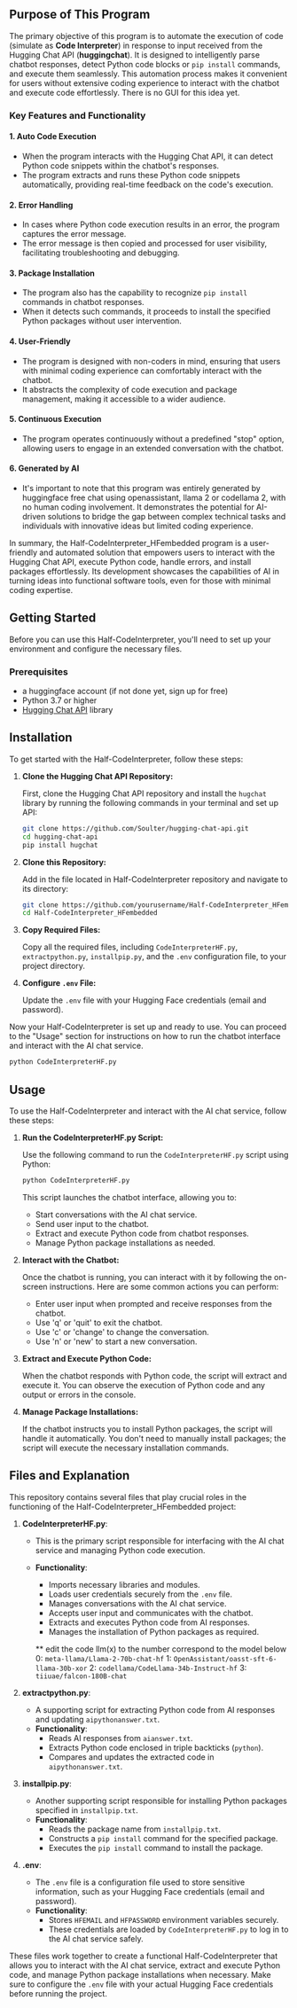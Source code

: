 ## Purpose of This Program

The primary objective of this program is to automate the execution of code (simulate as **Code Interpreter**) in response to input received from the Hugging Chat API (**huggingchat**). It is designed to intelligently parse chatbot responses, detect Python code blocks or `pip install` commands, and execute them seamlessly. This automation process makes it convenient for users without extensive coding experience to interact with the chatbot and execute code effortlessly. There is no GUI for this idea yet.

### Key Features and Functionality

#### 1. Auto Code Execution
   - When the program interacts with the Hugging Chat API, it can detect Python code snippets within the chatbot's responses.
   - The program extracts and runs these Python code snippets automatically, providing real-time feedback on the code's execution.

#### 2. Error Handling
   - In cases where Python code execution results in an error, the program captures the error message.
   - The error message is then copied and processed for user visibility, facilitating troubleshooting and debugging.

#### 3. Package Installation
   - The program also has the capability to recognize `pip install` commands in chatbot responses.
   - When it detects such commands, it proceeds to install the specified Python packages without user intervention.

#### 4. User-Friendly
   - The program is designed with non-coders in mind, ensuring that users with minimal coding experience can comfortably interact with the chatbot.
   - It abstracts the complexity of code execution and package management, making it accessible to a wider audience.

#### 5. Continuous Execution
   - The program operates continuously without a predefined "stop" option, allowing users to engage in an extended conversation with the chatbot.

#### 6. Generated by AI
   - It's important to note that this program was entirely generated by huggingface free chat using openassistant, llama 2 or codellama 2, with no human coding involvement. It demonstrates the potential for AI-driven solutions to bridge the gap between complex technical tasks and individuals with innovative ideas but limited coding experience.

In summary, the Half-CodeInterpreter_HFembedded program is a user-friendly and automated solution that empowers users to interact with the Hugging Chat API, execute Python code, handle errors, and install packages effortlessly. Its development showcases the capabilities of AI in turning ideas into functional software tools, even for those with minimal coding expertise.

## Getting Started

Before you can use this Half-CodeInterpreter, you'll need to set up your environment and configure the necessary files.

### Prerequisites

- a huggingface account (if not done yet, sign up for free)
- Python 3.7 or higher
- [Hugging Chat API](https://github.com/Soulter/hugging-chat-api) library

## Installation

To get started with the Half-CodeInterpreter, follow these steps:

1. **Clone the Hugging Chat API Repository:**

   First, clone the Hugging Chat API repository and install the `hugchat` library by running the following commands in your terminal and set up API:

   ```bash
   git clone https://github.com/Soulter/hugging-chat-api.git
   cd hugging-chat-api
   pip install hugchat
   ```

2. **Clone this Repository:**

   Add in the file located in Half-CodeInterpreter repository and navigate to its directory:

   ```bash
   git clone https://github.com/yourusername/Half-CodeInterpreter_HFembedded.git
   cd Half-CodeInterpreter_HFembedded
   ```

3. **Copy Required Files:**

   Copy all the required files, including `CodeInterpreterHF.py`, `extractpython.py`, `installpip.py`, and the `.env` configuration file, to your project directory.

4. **Configure `.env` File:**

   Update the `.env` file with your Hugging Face credentials (email and password).

Now your Half-CodeInterpreter is set up and ready to use. You can proceed to the "Usage" section for instructions on how to run the chatbot interface and interact with the AI chat service.

   ```bash
   python CodeInterpreterHF.py
   ```

## Usage

To use the Half-CodeInterpreter and interact with the AI chat service, follow these steps:

1. **Run the CodeInterpreterHF.py Script:**

   Use the following command to run the `CodeInterpreterHF.py` script using Python:

   ```bash
   python CodeInterpreterHF.py
   ```

   This script launches the chatbot interface, allowing you to:

   - Start conversations with the AI chat service.
   - Send user input to the chatbot.
   - Extract and execute Python code from chatbot responses.
   - Manage Python package installations as needed.

2. **Interact with the Chatbot:**

   Once the chatbot is running, you can interact with it by following the on-screen instructions. Here are some common actions you can perform:

   - Enter user input when prompted and receive responses from the chatbot.
   - Use 'q' or 'quit' to exit the chatbot.
   - Use 'c' or 'change' to change the conversation.
   - Use 'n' or 'new' to start a new conversation.

3. **Extract and Execute Python Code:**

   When the chatbot responds with Python code, the script will extract and execute it. You can observe the execution of Python code and any output or errors in the console.

4. **Manage Package Installations:**

   If the chatbot instructs you to install Python packages, the script will handle it automatically. You don't need to manually install packages; the script will execute the necessary installation commands.


## Files and Explanation

This repository contains several files that play crucial roles in the functioning of the Half-CodeInterpreter_HFembedded project:

1. **CodeInterpreterHF.py**:
   - This is the primary script responsible for interfacing with the AI chat service and managing Python code execution.
   - **Functionality**:
     - Imports necessary libraries and modules.
     - Loads user credentials securely from the `.env` file.
     - Manages conversations with the AI chat service.
     - Accepts user input and communicates with the chatbot.
     - Extracts and executes Python code from AI responses.
     - Manages the installation of Python packages as required.

     ** edit the code llm(x) to the number correspond to the model below
        0: `meta-llama/Llama-2-70b-chat-hf`
        1: `OpenAssistant/oasst-sft-6-llama-30b-xor`
        2: `codellama/CodeLlama-34b-Instruct-hf`
        3: `tiiuae/falcon-180B-chat`

2. **extractpython.py**:
   - A supporting script for extracting Python code from AI responses and updating `aipythonanswer.txt`.
   - **Functionality**:
     - Reads AI responses from `aianswer.txt`.
     - Extracts Python code enclosed in triple backticks (```python```).
     - Compares and updates the extracted code in `aipythonanswer.txt`.

3. **installpip.py**:
   - Another supporting script responsible for installing Python packages specified in `installpip.txt`.
   - **Functionality**:
     - Reads the package name from `installpip.txt`.
     - Constructs a `pip install` command for the specified package.
     - Executes the `pip install` command to install the package.

4. **.env**:
   - The `.env` file is a configuration file used to store sensitive information, such as your Hugging Face credentials (email and password).
   - **Functionality**:
     - Stores `HFEMAIL` and `HFPASSWORD` environment variables securely.
     - These credentials are loaded by `CodeInterpreterHF.py` to log in to the AI chat service safely.

These files work together to create a functional Half-CodeInterpreter that allows you to interact with the AI chat service, extract and execute Python code, and manage Python package installations when necessary. Make sure to configure the `.env` file with your actual Hugging Face credentials before running the project.
